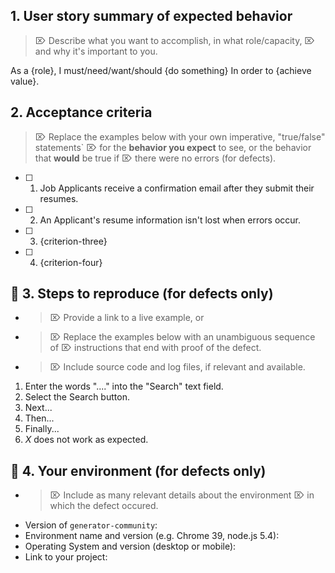 ## 1. User story summary of expected behavior

> ⌦ Describe what you want to accomplish, in what role/capacity,
> ⌦ and why it's important to you.

As a {role},
I must/need/want/should {do something}
In order to {achieve value}.

## 2. Acceptance criteria

> ⌦ Replace the examples below with your own imperative, "true/false" statements`
> ⌦ for the __behavior you expect__ to see, or the behavior that __would__ be true if
> ⌦ there were no errors (for defects).

- [ ] 1. Job Applicants receive a confirmation email after they submit their resumes.
- [ ] 2. An Applicant's resume information isn't lost when errors occur.
- [ ] 3. {criterion-three}
- [ ] 4. {criterion-four}

## 🐞   3. Steps to reproduce (for defects only)

- > ⌦ Provide a link to a live example, or
- > ⌦ Replace the examples below with an unambiguous sequence of
  > ⌦ instructions that end with proof of the defect.
- > ⌦ Include source code and log files, if relevant and available.

1. Enter the words "...." into the "Search" text field.
2. Select the Search button.
3. Next...
4. Then...
5. Finally...
6. _X_ does not work as expected.

## 🐞  4. Your environment (for defects only)

- > ⌦ Include as many relevant details about the environment
  > ⌦  in which the defect occured.

* Version of `generator-community`:
* Environment name and version (e.g. Chrome 39, node.js 5.4):
* Operating System and version (desktop or mobile):
* Link to your project:


<!-- ⛔️  Do not remove anything below this comment. ⛔️  -->
[icon-info-image]: ../docs/img/icons8/icon-info-50.png
